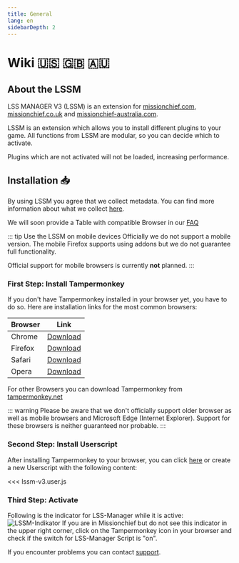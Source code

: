 ```yaml
---
title: General
lang: en
sidebarDepth: 2
---
```


# Wiki :us: :gb: :australia: <Badge text="LSSM Stable 3.3.5"/>

## About the LSSM
LSS MANAGER V3 (LSSM) is an extension for [missionchief.com](https://missionchief.com), [missionchief.co.uk](https://missionchief.co.uk) and [missionchief-australia.com](https://missionchief-australia.com).

LSSM is an extension which allows you to install different plugins to your game. All functions from LSSM are modular, so you can decide which to activate.

Plugins which are not activated will not be loaded, increasing performance.

## Installation :inbox_tray:
By using LSSM you agree that we collect metadata. You can find more information about what we collect [here](/en/metadata).

We will soon provide a Table with compatible Browser in our [FAQ](./faq#in-welchen-browsern-funktioniert-der-lss-manager)

::: tip Use the LSSM on mobile devices
Officially we do not support a mobile version. The mobile Firefox supports using addons but we do not guarantee full functionality.

Official support for mobile browsers is currently **not** planned.
:::

### First Step: Install Tampermonkey
If you don't have Tampermonkey installed in your browser yet, you have to do so. Here are installation links for the most common browsers:

Browser|Link
-------|----
Chrome | [Download](https://chrome.google.com/webstore/detail/dhdgffkkebhmkfjojejmpbldmpobfkfo)
Firefox| [Download](https://addons.mozilla.org/en-US/firefox/addon/tampermonkey/)
Safari | [Download](https://safari.tampermonkey.net/tampermonkey.safariextz)
Opera  | [Download](https://addons.opera.com/en/extensions/details/tampermonkey-beta/)

For other Browsers you can download Tampermonkey from [tampermonkey.net](https://www.tampermonkey.net/)

::: warning
Please be aware that we don't officially support older browser as well as mobile browsers and Microsoft Edge (Internet Explorer). Support for these browsers is neither guaranteed nor probable.
:::

### Second Step: Install Userscript
After installing Tampermonkey to your browser, you can click [here](https://github.com/LSS-Manager/lss-manager-v3/raw/master/lssm-v3.user.js) or create a new Userscript with the following content:

<<< lssm-v3.user.js

### Third Step: Activate

Following is the indicator for LSS-Manager while it is active: ![LSSM-Indikator](/img/lssm_navbar.png) If you are in Missionchief but do not see this indicator in the upper right corner, click on the Tampermonkey icon in your browser and check if the switch for LSS-Manager Script is "on".

If you encounter problems you can contact [support](/en/support).
